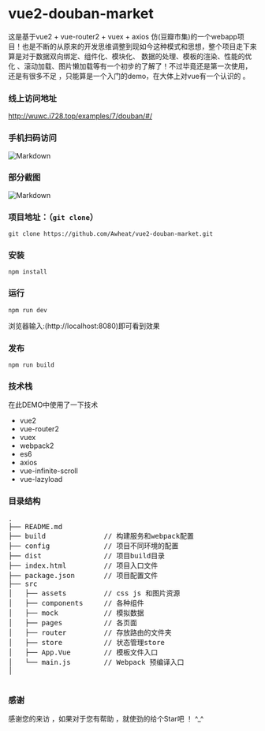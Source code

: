 # vue2-douban-market 
这是基于vue2 + vue-router2 + vuex + axios 仿(豆瓣市集)的一个webapp项目！也是不断的从原来的开发思维调整到现如今这种模式和思想，整个项目走下来算是对于数据双向绑定、组件化、模块化、 数据的处理、模板的渲染、性能的优化 、滚动加载、图片懒加载等有一个初步的了解了！不过毕竟还是第一次使用，还是有很多不足 ，只能算是一个入门的demo，在大体上对vue有一个认识的 。



### 线上访问地址

http://wuwc.i728.top/examples/7/douban/#/

### 手机扫码访问

![Markdown](http://wuwc.i728.top/static/images/ewm_vue.png)

### 部分截图

![Markdown](http://wuwc.i728.top/static/images/db_market_preview.png)

### 项目地址：（`git clone`）

```shell
git clone https://github.com/Awheat/vue2-douban-market.git
```

### 安装

```
npm install
```

### 运行

```
npm run dev
```
浏览器输入:(http://localhost:8080)即可看到效果

### 发布

```
npm run build
```

### 技术栈

在此DEMO中使用了一下技术
* vue2
* vue-router2
* vuex
* webpack2
* es6
* axios
* vue-infinite-scroll
* vue-lazyload


### 目录结构

<pre>
.
├── README.md           
├── build              // 构建服务和webpack配置
├── config             // 项目不同环境的配置
├── dist               // 项目build目录
├── index.html         // 项目入口文件
├── package.json       // 项目配置文件
├── src
│   ├── assets         // css js 和图片资源
│   ├── components     // 各种组件
│   ├── mock           // 模拟数据
│   ├── pages          // 各页面
│   ├── router         // 存放路由的文件夹
│   ├── store	       // 状态管理store
│   ├── App.Vue        // 模板文件入口
│   └── main.js        // Webpack 预编译入口
│	

</pre>

### 感谢

感谢您的来访 ，如果对于您有帮助 ，就使劲的给个Star吧 ！ ^_^




